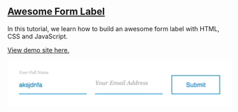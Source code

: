 ## [Awesome Form Label](https://www.youtube.com/watch?v=PBGfqGANYNI&feature=youtu.be)

In this tutorial, we learn how to build an awesome form label with HTML, CSS and JavaScript.

[View demo site here.](https://webdevtuts.github.io/awesome_form_label/)

![Preview](screenshot.png)